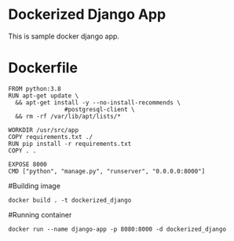 # Dockerized Django App

This is sample docker django app.


# Dockerfile 

    FROM python:3.8
    RUN apt-get update \
      && apt-get install -y --no-install-recommends \
                    #postgresql-client \	
      && rm -rf /var/lib/apt/lists/*

    WORKDIR /usr/src/app
    COPY requirements.txt ./
    RUN pip install -r requirements.txt
    COPY . .

    EXPOSE 8000
    CMD ["python", "manage.py", "runserver", "0.0.0.0:8000"]



#Building image

	docker build . -t dockerized_django

#Running container

	docker run --name django-app -p 8080:8000 -d dockerized_django

	
